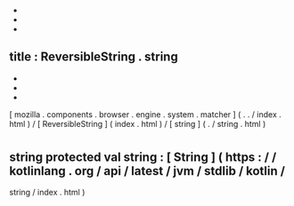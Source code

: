 -
-
-
title
:
ReversibleString
.
string
-
-
-
-
[
mozilla
.
components
.
browser
.
engine
.
system
.
matcher
]
(
.
.
/
index
.
html
)
/
[
ReversibleString
]
(
index
.
html
)
/
[
string
]
(
.
/
string
.
html
)
#
string
protected
val
string
:
[
String
]
(
https
:
/
/
kotlinlang
.
org
/
api
/
latest
/
jvm
/
stdlib
/
kotlin
/
-
string
/
index
.
html
)
